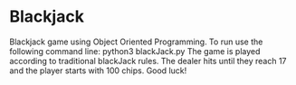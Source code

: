 # Blackjack
Blackjack game using Object Oriented Programming. 
To run use the following command line: python3 blackJack.py
The game is played according to traditional blackJack rules. The dealer hits until they reach 17 and the player starts with 100 chips. Good luck!
